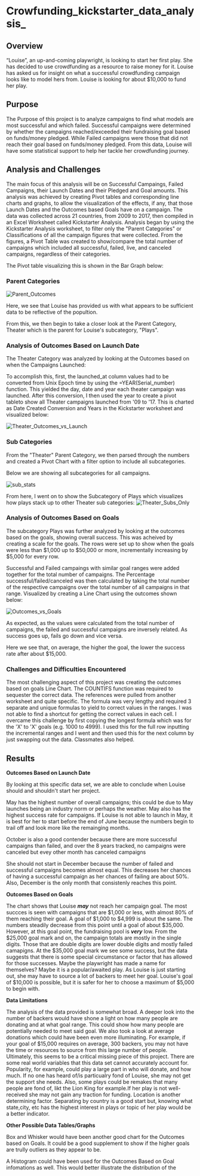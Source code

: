 # **Crowfunding_kickstarter_data_analysis_** #



## **Overview** ## 
“Louise”, an up-and-coming playwright, is looking to start her first play. She has decided to use crowdfunding as a resource to raise money for it. Louise has asked us for insight on what a successful crowdfunding campaign looks like to model hers from. Louise is looking for about $10,000 to fund her play. 



## **Purpose** ## 

The Purpose of this project is to analyze campaigns to find what models are most successful and which failed. Successful campaigns were determined by whether the campaigns reached/exceeded their fundraising goal based on funds/money pledged. While Failed campaigns were those that did not reach their goal based on funds/money pledged. From this data, Louise will have some statistical support to help her tackle her crowdfunding journey. 

## **Analysis and Challenges** ##

The main focus of this analysis will be on Successful Campaings, Failed Campaigns, their Launch Dates and their Pledged and Goal amounts. This analysis was achieved by creating Pivot tables and corresponding line charts and graphs, to allow the visualization of the effects, if any, that those Launch Dates and the Outcomes based Goals have on a campaign. The data was collected across 21 countries, from 2009 to 2017, then compiled in an Excel Worksheet called Kickstarter Analysis. Analysis began by using the Kickstarter Analysis worksheet, to filter only the "Parent Categories" or Classifications of all the campaign figures that were collected. From the figures, a Pivot Table was created to show/compare the total number of campaigns which included all successful, failed, live, and canceled campaigns, regardless of their categories.

The Pivot table visualizing this is shown in the Bar Graph below:


### Parent Categories ###

![Parent_Outcomes](https://github.com/NShan9297/kickstarter_analysis/blob/main/Resources/Parent%20Outcomes.png)


Here, we see that Louise has provided us with what appears to be sufficient data to be reflective of the popultion.

From this, we then begin to take a closer look at the Parent Category, Theater which is the parent for Louise's subcategory, "Plays".

### **Analysis of Outcomes Based on Launch Date** ###

The Theater Category was analyzed by looking at the Outcomes based on when the Campaigns Launched:

To accomplish this, first, the launched_at column values had to be converted from Unix Epoch time by using the =YEAR(Serial_number) function. This yielded the day, date and year each theater campaign was launched. After this conversion, I then used the year to create a pivot tableto show all Theater campaigns launched from '09 to '17. This is charted as Date Created Conversion and Years in the Kickstarter worksheet and visualized below:



![Theater_Outcomes_vs_Launch](https://github.com/NShan9297/kickstarter_analysis/blob/main/Resources/Theater_Outcomes_vs_Launch.png)


### **Sub Categories** ###

From the "Theater" Parent Category, we then parsed through the numbers and created a Pivot Chart with a filter option to include all subcategories. 

Below we are showing all subcategories for all campaigns.

![sub_stats](https://github.com/NShan9297/kickstarter_analysis/blob/main/Resources/Sub_stats.png)


From here, I went on to show the Subcategory of Plays which visualizes how plays stack up to other Theater sub categories:
![Theater_Subs_Only](https://github.com/NShan9297/kickstarter_analysis/blob/main/Resources/Theater_Sub_Only.png)

### **Analysis of Outcomes Based on Goals** ###

The subcategory Plays was further analyzed by looking at the outcomes based on the goals, showing overall success. This was acheived by creating a scale for the goals. The rows were set up to show when the goals were less than $1,000  up to $50,000 or more, incrementally increasing by $5,000 for every row.

Successful and Failed campaings with similar goal ranges were added together for the total number of campaigns. The Percentage successful/failed/canceled was then calculated by taking the total number of the respective campaigns over the total number of all campaigns in that range. Visualized by creating a Line Chart using the outcomes shown below:

![Outcomes_vs_Goals](https://github.com/NShan9297/kickstarter_analysis/blob/main/Resources/Outcomes_vs_Goals.png)


As expected, as the values were calculated from the total number of campaigns, the failed and successful campaigns are inversely related. As success goes up, fails go down and vice versa.

Here we see that, on average, the higher the goal, the lower the success rate after about $15,000.


### **Challenges and Difficulties Encountered** ###

The most challenging aspect of this project was creating the outcomes based on goals Line Chart. The COUNTIFS function was required to sequester the correct data. The references were pulled from another worksheet and quite specific. The formula was very lengthy and required 3 separate and unique formulas to yield to correct values in the ranges. I was not able to find a shortcut for getting the correct values in each cell. I overcame this challenge by first copying the longest formula which was for the 'X' to 'X' goals (e.g. 1000 to 4999). I used this for the full row inputting the incremental ranges and I went and then used this for the next column by just swapping out the data. Classmates also helped.



## **Results** ##

**Outcomes Based on Launch Date**

By looking at this specific data set, we are able to conclude when Louise should and shouldn't start her project.

May has the highest number of overall campaigns; this could be due to May launches being an industry norm or perhaps the weather. May also has the highest success rate for campaigns. If Louise is not able to launch in May, it is best for her to start before the end of June because the numbers begin to trail off and look more like the remainging months.

October is also a good contender because there are more successful campaigns than failed, and over the 8 years tracked, no campaigns were canceled but evey other month has canceled campaigns

She should not start in December because the number of failed and successful campaigns becomes almost equal. This decreases her chances of having a successful campaign as her chances of failing are about 50%. Also, December is the only month that consistenly reaches this point. 


**Outcomes Based on Goals**

The chart shows that Louise **_may_** not reach her campaign goal. The most succces is seen with campaigns that are $1,000 or less, with almost 80% of them reaching their goal. A goal of $1,000 to $4,999 is about the same. The numbers steadily decrease from this point until a goal of about $35,000. However, at this goal point, the fundraising pool is **_very_** low. From the $25,000 goal mark and on, the campaign totals are mostly in the single digits. Those that are double digits are lower double digits and mostly failed camapigns. At the $35,000 goal mark we see some success, but the data suggests that there is some special circumstance or factor that has allowed for those successes. Maybe the playwright has made a name for themselves? Maybe it is a popular/awaited play. As Louise is just starting out, she may have to source a lot of backers to meet her goal. Louise's goal of $10,000 is possible, but it is safer for her to choose a maximum of $5,000 to begin with. 


**Data Limitations**

The analysis of the data provided is somewhat broad. A deeper look into the number of backers would have shone a light on how many people are donating and at what goal range. This could show how many people are potentially needed to meet said goal. We also took a look at average donations which could have been even more illuminating. For example, if your goal of $15,000 requires on average, 300 backers, you may not have the time or resources to source from this large number of people. Ultimately, this seems to be a critical missing piece of this project. 
There are some real world variables that this data set cannot accurately account for. Popularity, for example, could play a large part in who will donate, and how much. If no one has heard of/is particualry fond of Louise, she may not get the support she needs. Also, some plays could be remakes that many people are fond of, likt the Lion King for example.If her play is not well-received she may not gain any traction for funding. Location is another determining factor. Separating by country is a good start but, knowing what state,city, etc has the highest interest in plays or topic of her play would be a better indicator.


**Other Possible Data Tables/Graphs**

Box and Whisker would have been another good chart for the Outcomes based on Goals. It could be a good supplement to show if the higher goals are trully outliers as they appear to be. 

A Histogram could have been used for the Outcomes Based on Goal infomations as well. This would better illustrate the distribution of the 

